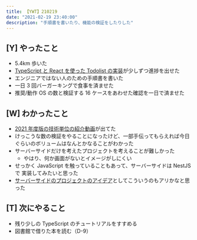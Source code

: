 ```yaml
---
title: 【YWT】210219
date: "2021-02-19 23:40:00"
description: "手順書を書いたり、機能の検証をしたりした"
---
```


## [Y] やったこと

- 5.4km 歩いた
- [TypeScript と React を使った Todolist の実装](https://twitter.com/camomile_cafe/status/1362529390882557956?s=20)が少しずつ進捗を出せた
- エンジニアではない人のための手順書を書いた
- 一日 3 回バーガーキングで食事を済ませた
- 推奨/動作 OS の数と検証する 16 ケースをあわせた確認を一日で済ませた

## [W] わかったこと

- [2021 年度版の技術単位の紹介動画](https://www.youtube.com/watch?v=VfGW0Qiy2I0)が出てた
- けっこうな数の検証をやることになったけど、一部手伝ってもらえれば今日ぐらいのボリュームはなんとかなることがわかった
- サーバーサイドだけを考えたプロジェクトを考えることが難しかった
  - やはり、何か画面がないとイメージがしにくい
- せっかく JavaScript を触っていることもあって、サーバーサイドは NestJS で
  実装してみたいと思った
- [サーバーサイドのプロジェクトのアイデア](https://twitter.com/camomile_cafe/status/1362744616353632256?s=20)としてこういうのもアリかなと思った

## [T] 次にやること

- 残り少しの TypeScript のチュートリアルをすすめる
- 図書館で借りた本を読む（D-9）
